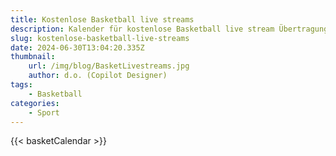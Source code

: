 ```yaml
---
title: Kostenlose Basketball live streams 
description: Kalender für kostenlose Basketball live stream Übertragungen von magentasport, sportschau und anderen
slug: kostenlose-basketball-live-streams
date: 2024-06-30T13:04:20.335Z
thumbnail:
    url: /img/blog/BasketLivestreams.jpg
    author: d.o. (Copilot Designer)
tags:
    - Basketball
categories:
    - Sport
---
```


{{< basketCalendar >}}

